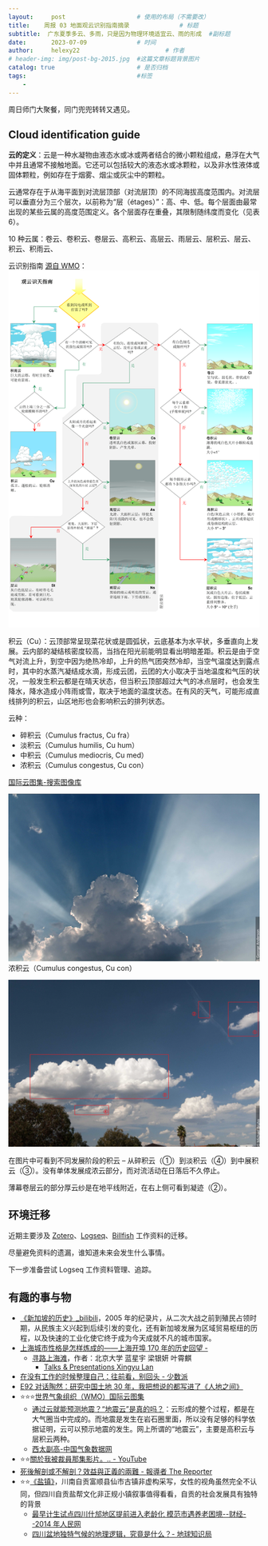 ```yaml
---
layout:     post   				    # 使用的布局（不需要改）
title:    周报 03 地面观云识别指南摘录				# 标题 
subtitle:  广东夏季多云、多雨，只是因为物理环境适宜云、雨的形成  #副标题
date:       2023-07-09 				# 时间
author:     helexy22 						# 作者
# header-img: img/post-bg-2015.jpg  #这篇文章标题背景图片
catalog: true 						# 是否归档
tags:								#标签
    - 
---
```


周日师门大聚餐，同门兜兜转转又遇见。

## Cloud identification guide

**云的定义**：云是一种水凝物由液态水或冰或两者结合的微小颗粒组成，悬浮在大气中并且通常不接触地面。它还可以包括较大的液态水或冰颗粒，以及非水性液体或固体颗粒，例如存在于烟雾、烟尘或灰尘中的颗粒。

云通常存在于从海平面到对流层顶部（对流层顶）的不同海拔高度范围内。对流层可以垂直分为三个层次，以前称为“层（étages）”：高、中、低。每个层面由最常出现的某些云属的高度范围定义。各个层面存在重叠，其限制随纬度而变化（见表 6）。

10 种云属：卷云、卷积云、卷层云、高积云、高层云、雨层云、层积云、层云、积云、积雨云、

云识别指南 [源自 WMO](https://cloudatlas.wmo.int/zh-hans/cloud-identification-guide.html)：
![20230709230733](https://raw.githubusercontent.com/helexy22/images/master/2023/20230709230733.png)

积云（Cu）：云顶部常呈现菜花状或是圆弧状，云底基本为水平状，多垂直向上发展。云内部的凝结核密度较高，当挡在阳光前能明显看出明暗差距。积云是由于空气对流上升，到空中因为绝热冷却，上升的热气团突然冷却，当空气温度达到露点时，其中的水蒸汽凝结成水滴，形成云团，云团的大小取决于当地温度和气压的状况，一般发生积云都是在晴天状态，但当积云顶部超过大气的冰点层时，也会发生降水，降水造成小阵雨或雪，取决于地面的温度状态。在有风的天气，可能形成直线排列的积云，山区地形也会影响积云的排列状态。

云种：
- 碎积云（Cumulus fractus, Cu fra）
- 淡积云（Cumulus humilis, Cu hum）
- 中积云（Cumulus mediocris, Cu med）
- 浓积云（Cumulus congestus, Cu con）

[国际云图集-搜索图像库](https://cloudatlas.wmo.int/zh-hans/search-image-gallery.html)

![20230709232212](https://raw.githubusercontent.com/helexy22/images/master/2023/20230709232212.png)
浓积云（Cumulus congestus, Cu con）

![20230709233044](https://raw.githubusercontent.com/helexy22/images/master/2023/20230709233044.png)

在图片中可看到不同发展阶段的积云 – 从碎积云（①）到淡积云（④）到中展积云（③）。没有单体发展成浓云部分，而对流活动在日落后不久停止。

薄幕卷层云的部分厚云纱是在地平线附近，在右上侧可看到凝迹（②）。

## 环境迁移

近期主要涉及 [Zotero](https://www.zotero.org/)、[Logseq](https://logseq.com/)、[Billfish](https://www.billfish.cn/) 工作资料的迁移。

尽量避免资料的遗漏，谁知道未来会发生什么事情。

下一步准备尝试 Logseq 工作资料管理、追踪。

## 有趣的事与物

- [《新加坡的历史》_bilibili](https://www.bilibili.com/video/BV1Hs411F7Pu/)，2005 年的纪录片，从二次大战之前到殖民占领时期，从民族主义兴起到后续引发的变化，还有新加坡发展为区域贸易枢纽的历程，以及快速的工业化使它终于成为今天成就不凡的城市国家。
- [上海城市性格是怎样炼成的——上海开埠 170 年的历史回望 -](https://www.caeshc.com.cn/news_view.php?id=3794)
  - [寻路上海滩](https://olivialan.github.io/way_back_to_shanghai/index.html)，作者：北京大学 蓝星宇 梁银妍 叶霄麒
    - [Talks & Presentations Xingyu Lan ](https://olivialan.github.io/#misc)
- [在没有工作的时候整理自己：往前看，别回头 - 少数派](https://sspai.com/post/80235)
- [E92 对话陶然：研究中国土地 30 年，我把想说的都写进了《人地之间》](https://youzhiyouxing.cn/materials/1468)
- ⭐⭐⭐[世界气象组织（WMO）国际云图集](https://cloudatlas.wmo.int/zh-hans/home.html)
  - [通过云就能预测地震？“地震云”是真的吗？](https://www.gdjubao.cn/piyao/bkzs/content/post_1133.html)：云形成的整个过程，都是在大气圈当中完成的。而地震是发生在岩石圈里面，所以没有足够的科学依据证明，云可以预示地震的发生。网上所谓的“地震云”，主要是高积云与层积云两种。
  - [西太副高-中国气象数据网](https://data.cma.cn/site/article/id/40130.html)
- ⭐⭐[關於我被裁員那集影片。.. - YouTube](https://www.youtube.com/watch?v=wSc3nGM8GOY)
- [死後解剖或不解剖？效益與正義的兩難 - 報導者 The Reporter](https://www.twreporter.org/a/opinion-inspection-autopsy)
- ⭐⭐[《盐镇》](https://book.douban.com/subject/36193112/)，川南自贡富顺县仙市古镇非虚构采写，女性的视角虽然完全不认同，但四川自贡盐帮文化非正规小镇叙事值得看看，自贡的社会发展具有独特的背景
  - [最早计生试点四川什邡地区提前进入老龄化 模范市遇养老困境--财经--2014 年人民网](http://finance.people.com.cn/n/2014/0106/c70846-24037188.html)
  - [四川盆地独特气候的地理逻辑，究竟是什么？- 地球知识局](https://www.youtube.com/watch?v=ghUiB-U2n9I)
